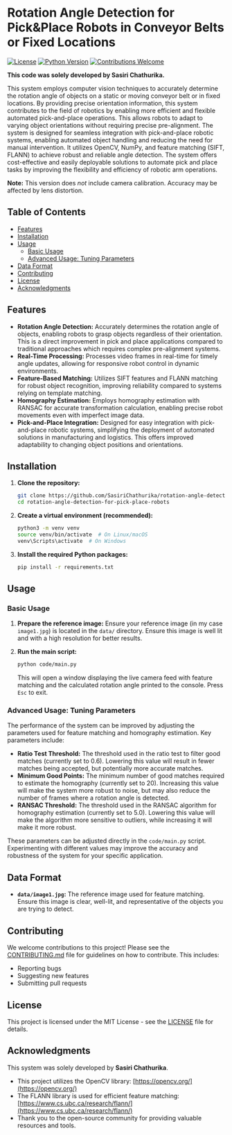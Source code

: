 # Rotation Angle Detection for Pick&Place Robots in Conveyor Belts or Fixed Locations

[![License](https://img.shields.io/badge/License-MIT-blue.svg)](https://opensource.org/licenses/MIT)
[![Python Version](https://img.shields.io/badge/python-3.7+-blue.svg)](https://www.python.org/downloads/)
[![Contributions Welcome](https://img.shields.io/badge/contributions-welcome-brightgreen.svg)](https://github.com/SasiriChathurika/rotation-angle-detection-for-pick-place-robots/blob/main/CONTRIBUTING.md)

**This code was solely developed by Sasiri Chathurika.**

This system employs computer vision techniques to accurately determine the rotation angle of objects on a static or moving conveyor belt or in fixed locations.  By providing precise orientation information, this system contributes to the field of robotics by enabling more efficient and flexible automated pick-and-place operations. This allows robots to adapt to varying object orientations without requiring precise pre-alignment. The system is designed for seamless integration with pick-and-place robotic systems, enabling automated object handling and reducing the need for manual intervention. It utilizes OpenCV, NumPy, and feature matching (SIFT, FLANN) to achieve robust and reliable angle detection.  The system offers cost-effective and easily deployable solutions to automate pick and place tasks by improving the flexibility and efficiency of robotic arm operations.

**Note:** This version does *not* include camera calibration. Accuracy may be affected by lens distortion.

## Table of Contents

*   [Features](#features)
*   [Installation](#installation)
*   [Usage](#usage)
    *   [Basic Usage](#basic-usage)
    *   [Advanced Usage: Tuning Parameters](#advanced-usage-tuning-parameters)
*   [Data Format](#data-format)
*   [Contributing](#contributing)
*   [License](#license)
*   [Acknowledgments](#acknowledgments)

## Features

*   **Rotation Angle Detection:** Accurately determines the rotation angle of objects, enabling robots to grasp objects regardless of their orientation. This is a direct improvement in pick and place applications compared to traditional approaches which requires complex pre-alignment systems.
*   **Real-Time Processing:** Processes video frames in real-time for timely angle updates, allowing for responsive robot control in dynamic environments.
*   **Feature-Based Matching:** Utilizes SIFT features and FLANN matching for robust object recognition, improving reliability compared to systems relying on template matching.
*   **Homography Estimation:** Employs homography estimation with RANSAC for accurate transformation calculation, enabling precise robot movements even with imperfect image data.
*   **Pick-and-Place Integration:** Designed for easy integration with pick-and-place robotic systems, simplifying the deployment of automated solutions in manufacturing and logistics.  This offers improved adaptability to changing object positions and orientations.

## Installation

1.  **Clone the repository:**

    ```bash
    git clone https://github.com/SasiriChathurika/rotation-angle-detection-for-pick-place-robots.git
    cd rotation-angle-detection-for-pick-place-robots
    ```

2.  **Create a virtual environment (recommended):**

    ```bash
    python3 -m venv venv
    source venv/bin/activate  # On Linux/macOS
    venv\Scripts\activate  # On Windows
    ```

3.  **Install the required Python packages:**

    ```bash
    pip install -r requirements.txt
    ```

## Usage

### Basic Usage

1.  **Prepare the reference image:** Ensure your reference image (in my case `image1.jpg`) is located in the `data/` directory.  Ensure this image is well lit and with a high resolution for better results.

2.  **Run the main script:**

    ```bash
    python code/main.py
    ```

    This will open a window displaying the live camera feed with feature matching and the calculated rotation angle printed to the console.  Press `Esc` to exit.

### Advanced Usage: Tuning Parameters

The performance of the system can be improved by adjusting the parameters used for feature matching and homography estimation. Key parameters include:

*   **Ratio Test Threshold:** The threshold used in the ratio test to filter good matches (currently set to 0.6). Lowering this value will result in fewer matches being accepted, but potentially more accurate matches.
*   **Minimum Good Points:** The minimum number of good matches required to estimate the homography (currently set to 20). Increasing this value will make the system more robust to noise, but may also reduce the number of frames where a rotation angle is detected.
*   **RANSAC Threshold:** The threshold used in the RANSAC algorithm for homography estimation (currently set to 5.0). Lowering this value will make the algorithm more sensitive to outliers, while increasing it will make it more robust.

These parameters can be adjusted directly in the `code/main.py` script. Experimenting with different values may improve the accuracy and robustness of the system for your specific application.

## Data Format

*   **`data/image1.jpg`:** The reference image used for feature matching.  Ensure this image is clear, well-lit, and representative of the objects you are trying to detect.

## Contributing

We welcome contributions to this project!  Please see the [CONTRIBUTING.md](CONTRIBUTING.md) file for guidelines on how to contribute. This includes:

*   Reporting bugs
*   Suggesting new features
*   Submitting pull requests

## License

This project is licensed under the MIT License - see the [LICENSE](LICENSE) file for details.

## Acknowledgments

This system was solely developed by **Sasiri Chathurika**.

*   This project utilizes the OpenCV library: [https://opencv.org/](https://opencv.org/)
*   The FLANN library is used for efficient feature matching: [https://www.cs.ubc.ca/research/flann/](https://www.cs.ubc.ca/research/flann/)
*   Thank you to the open-source community for providing valuable resources and tools.

